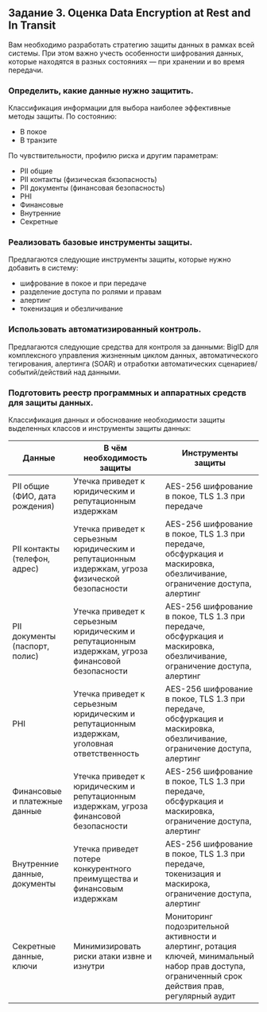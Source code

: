 ## Задание 3. Оценка Data Encryption at Rest and In Transit

Вам необходимо разработать стратегию защиты данных в рамках всей системы. При этом важно учесть особенности шифрования данных, которые находятся в разных состояниях — при хранении и во время передачи. 

### Определить, какие данные нужно защитить. 
Классификация информации для выбора наиболее эффективные методы защиты.
По состоянию:
- В покое
- В транзите

По чувствительности, профилю риска и другим параметрам:
- PII общие
- PII контакты (физическая бкзопасность)
- PII документы (финансовая безопасность)
- PHI
- Финансовые
- Внутренние
- Секретные

### Реализовать базовые инструменты защиты.
Предлагаются следующие инструменты защиты, которые нужно добавить в систему:
- шифрование в покое и при передаче
- разделение доступа по ролями и правам
- алертинг
- токенизация и обезличивание

### Использовать автоматизированный контроль.
Предлагаются следующие средства для контроля за данными: BigID для комплексного управления жизненным циклом данных, автоматического тегирования, алертинга (SOAR) и отработки автоматических сценариев/событий/действий над данными.

### Подготовить реестр программных и аппаратных средств для защиты данных.
Классификация данных и обоснование необходимости защиты выделенных классов и инструменты защиты данных:

| Данные | В чём необходимость защиты | Инструменты защиты |
|-----|------------------------------------|--------------|
| PII общие (ФИО, дата рождения) | Утечка приведет к юридическим и репутационным издержкам | AES-256 шифрование в покое, TLS 1.3 при передаче |
| PII контакты (телефон, адрес) | Утечка приведет к серьезным юридическим и репутационным издержкам, угроза физической безопасности | AES-256 шифрование в покое, TLS 1.3 при передаче, обсфуркация и маскировка, обезличивание, ограничение доступа, алертинг |
| PII документы (паспорт, полис) | Утечка приведет к серьезным юридическим и репутационным издержкам, угроза финансовой безопасности | AES-256 шифрование в покое, TLS 1.3 при передаче, обсфуркация и маскировка, обезличивание, ограничение доступа, алертинг |
| PHI | Утечка приведет к серьезным юридическим и репутационным издержкам, уголовная ответственность | AES-256 шифрование в покое, TLS 1.3 при передаче, обсфуркация и маскировка, обезличивание, ограничение доступа, алертинг |
| Финансовые и платежные данные | Утечка приведет к юридическим и репутационным издержкам, угроза финансовой безопасности | AES-256 шифрование в покое, TLS 1.3 при передаче, обсфуркация и маскировка, ограничение доступа, алертинг |
| Внутренние данные, документы | Утечка приведет потере конкурентного преимущества и финансовым издержкам | AES-256 шифрование в покое, TLS 1.3 при передаче, токенизация и маскирока, ограничение доступа, алертинг  |
| Секретные данные, ключи | Минимизировать риски атаки извне и изнутри | Мониторинг подозрительной активности и алертинг, ротация ключей, минимальный набор прав доступа, ограниченный срок действия прав, регулярный аудит |
